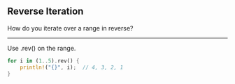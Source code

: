 ## Reverse Iteration

How do you iterate over a range in reverse?

---

Use .rev() on the range.

```rust
for i in (1..5).rev() {
    println!("{}", i);  // 4, 3, 2, 1
}
```

